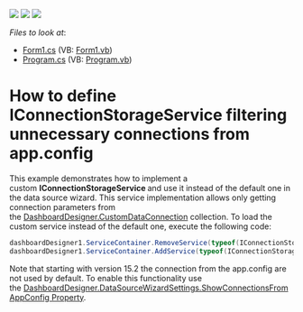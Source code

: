 <!-- default badges list -->
![](https://img.shields.io/endpoint?url=https://codecentral.devexpress.com/api/v1/VersionRange/128581107/15.1.6%2B)
[![](https://img.shields.io/badge/Open_in_DevExpress_Support_Center-FF7200?style=flat-square&logo=DevExpress&logoColor=white)](https://supportcenter.devexpress.com/ticket/details/T281449)
[![](https://img.shields.io/badge/📖_How_to_use_DevExpress_Examples-e9f6fc?style=flat-square)](https://docs.devexpress.com/GeneralInformation/403183)
<!-- default badges end -->
<!-- default file list -->
*Files to look at*:

* [Form1.cs](./CS/WizardConnectionStorageService/Form1.cs) (VB: [Form1.vb](./VB/WizardConnectionStorageService/Form1.vb))
* [Program.cs](./CS/WizardConnectionStorageService/Program.cs) (VB: [Program.vb](./VB/WizardConnectionStorageService/Program.vb))
<!-- default file list end -->
# How to define IConnectionStorageService filtering unnecessary connections from app.config


<p>This example demonstrates how to implement a custom <strong>IConnectionStorageService </strong>and use it instead of the default one in the data source wizard. This service implementation allows only getting connection parameters from the <a href="https://documentation.devexpress.com/#Dashboard/DevExpressDashboardWinDashboardDesigner_CustomDataConnectionstopic">DashboardDesigner.CustomDataConnection</a> collection. To load the custom service instead of the default one, execute the following code:</p>


```cs
dashboardDesigner1.ServiceContainer.RemoveService(typeof(IConnectionStorageService));
dashboardDesigner1.ServiceContainer.AddService(typeof(IConnectionStorageService), new CustomConnectionStorageService(dashboardDesigner1));
```


<p>Note that starting with version 15.2 the connection from the app.config are not used by default. To enable this functionality use the <a href="https://documentation.devexpress.com/#Dashboard/DevExpressDashboardWinDashboardDataSourceWizardSettings_ShowConnectionsFromAppConfigtopic">DashboardDesigner.DataSourceWizardSettings.ShowConnectionsFromAppConfig Property</a>. </p>

<br/>


